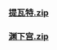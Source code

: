### [提瓦特.zip](https://raw.githubusercontent.com/VaLueS6655/Genshin_Impact_Teleport/Raw/ManualCollectPoint%2FMonster%2FSpecter-2%2F%E6%8F%90%E7%93%A6%E7%89%B9.zip)

### [渊下宫.zip](https://raw.githubusercontent.com/VaLueS6655/Genshin_Impact_Teleport/Raw/ManualCollectPoint%2FMonster%2FSpecter-2%2F%E6%B8%8A%E4%B8%8B%E5%AE%AB.zip)

